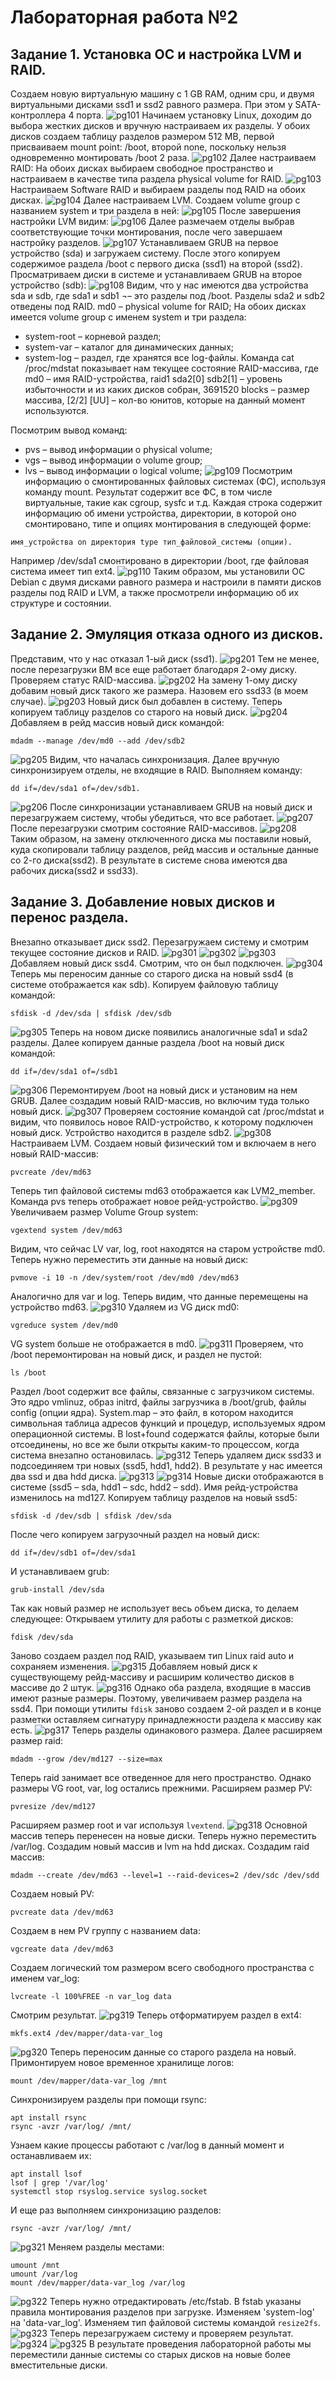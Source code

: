 # Лабораторная работа №2
## Задание 1. Установка ОС и настройка LVM и RAID.
Создаем новую виртуальную машину с 1 GB RAM, одним cpu, и двумя виртуальными дисками ssd1 и ssd2 равного размера. При этом у SATA-контроллера 4 порта.
![pg101](https://github.com/vaddokt/labOS/blob/master/lab2/images/pg101.png)
Начинаем установку Linux, доходим до выбора жестких дисков и вручную настраиваем их разделы.
У обоих дисков создаем таблицу разделов размером 512 MB, первой присваиваем mount point: /boot, второй none, поскольку нельзя одновременно монтировать /boot 2 раза.
![pg102](https://github.com/vaddokt/labOS/blob/master/lab2/images/pg102.png)
Далее настраиваем RAID:
На обоих дисках выбираем свободное пространство и настраиваем в качестве типа раздела physical volume for RAID.
![pg103](https://github.com/vaddokt/labOS/blob/master/lab2/images/pg103.png)
Настраиваем Software RAID и выбираем разделы под RAID на обоих дисках.
![pg104](https://github.com/vaddokt/labOS/blob/master/lab2/images/pg104.png)
Далее настраиваем LVM. Создаем volume group с названием system и три раздела в ней:
![pg105](https://github.com/vaddokt/labOS/blob/master/lab2/images/pg105.png)
После завершения настройки LVM видим:
![pg106](https://github.com/vaddokt/labOS/blob/master/lab2/images/pg106.png)
Далее размечаем отделы выбрав соответствующие точки монтирования, после чего завершаем настройку разделов.
![pg107](https://github.com/vaddokt/labOS/blob/master/lab2/images/pg107.png)
Устанавливаем GRUB на первое устройство (sda) и загружаем систему. После этого копируем содержимое раздела /boot с первого диска (ssd1) на второй (ssd2).
Просматриваем диски в системе и устанавливаем GRUB на второе устройство (sdb):
![pg108](https://github.com/vaddokt/labOS/blob/master/lab2/images/pg108.png)
Видим, что у нас имеются два устройства sda и sdb, где sda1 и sdb1 ¬– это разделы под /boot. Разделы sda2 и sdb2 отведены под RAID.
md0 – physical volume for RAID;
На обоих дисках имеется volume group с именем system и три раздела:
- system-root – корневой раздел;
- system-var – каталог для динамических данных;
- system-log – раздел, где хранятся все log-файлы.
Команда cat /proc/mdstat показывает нам текущее состояние RAID-массива, где md0 – имя RAID-устройства, raid1 sda2[0] sdb2[1] – уровень избыточности и из каких дисков собран, 3691520 blocks – размер массива, [2/2] [UU] – кол-во юнитов, которые на данный момент используются.

Посмотрим вывод команд:
- pvs – вывод информации о physical volume;
- vgs – вывод информации о volume group;
- lvs – вывод информации о logical volume;
![pg109](https://github.com/vaddokt/labOS/blob/master/lab2/images/pg109.png)
Посмотрим информацию о смонтированных файловых системах (ФС), используя команду mount. Результат содержит все ФС, в том числе виртуальные, такие как cgroup, sysfc и т.д. Каждая строка содержит информацию об имени устройства, директории, в которой оно смонтировано, типе и опциях монтирования в следующей форме:
```
имя_устройства on директория type тип_файловой_системы (опции).
```
Например /dev/sda1 смонтировано в директории /boot, где файловая система имеет тип ext4.
![pg110](https://github.com/vaddokt/labOS/blob/master/lab2/images/pg110.png)
Таким образом, мы установили ОС Debian с двумя дисками равного размера и настроили в памяти дисков разделы под RAID и LVM, а также просмотрели информацию об их структуре и состоянии.
## Задание 2. Эмуляция отказа одного из дисков.
Представим, что у нас отказал 1-ый диск (ssd1).
![pg201](https://github.com/vaddokt/labOS/blob/master/lab2/images/pg201.png)
Тем не менее, после перезагрузки ВМ все еще работает благодаря 2-ому диску. Проверяем статус RAID-массива.
![pg202](https://github.com/vaddokt/labOS/blob/master/lab2/images/pg202.png)
На замену 1-ому диску добавим новый диск такого же размера. Назовем его ssd33 (в моем случае).
![pg203](https://github.com/vaddokt/labOS/blob/master/lab2/images/pg203.png)
Новый диск был добавлен в систему. Теперь копируем таблицу разделов со старого на новый диск.
![pg204](https://github.com/vaddokt/labOS/blob/master/lab2/images/pg204.png)
Добавляем в рейд массив новый диск командой:
```
mdadm --manage /dev/md0 --add /dev/sdb2
```
![pg205](https://github.com/vaddokt/labOS/blob/master/lab2/images/pg205.png)
Видим, что началась синхронизация. Далее вручную синхронизируем отделы, не входящие в RAID. Выполняем команду:
```
dd if=/dev/sda1 of=/dev/sdb1.
```
![pg206](https://github.com/vaddokt/labOS/blob/master/lab2/images/pg206.png)
После синхронизации устанавливаем GRUB на новый диск и перезагружаем систему, чтобы убедиться, что все работает.
![pg207](https://github.com/vaddokt/labOS/blob/master/lab2/images/pg207.png)
После перезагрузки смотрим состояние RAID-массивов.
![pg208](https://github.com/vaddokt/labOS/blob/master/lab2/images/pg208.png)
Таким образом, на замену отключенного диска мы поставили новый, куда скопировали таблицу разделов, рейд массив и остальные данные со 2-го диска(ssd2). В результате в системе снова имеются два рабочих диска(ssd2 и ssd33).
## Задание 3. Добавление новых дисков и перенос раздела.
Внезапно отказывает диск ssd2. Перезагружаем систему и смотрим текущее состояние дисков и RAID.
![pg301](https://github.com/vaddokt/labOS/blob/master/lab2/images/pg301.png)
![pg302](https://github.com/vaddokt/labOS/blob/master/lab2/images/pg302.png)
![pg303](https://github.com/vaddokt/labOS/blob/master/lab2/images/pg303.png)
Добавляем новый диск ssd4. Смотрим, что он был подключен.
![pg304](https://github.com/vaddokt/labOS/blob/master/lab2/images/pg304.png)
Теперь мы переносим данные со старого диска на новый ssd4 (в системе отображается как sdb). Копируем файловую таблицу командой:
```
sfdisk -d /dev/sda | sfdisk /dev/sdb
```
![pg305](https://github.com/vaddokt/labOS/blob/master/lab2/images/pg305.png)
Теперь на новом диске появились аналогичные sda1 и sda2 разделы. Далее копируем данные раздела /boot на новый диск командой:
```
dd if=/dev/sda1 of=/sdb1
```
![pg306](https://github.com/vaddokt/labOS/blob/master/lab2/images/pg306.png)
Перемонтируем /boot на новый диск и установим на нем GRUB. Далее создадим новый RAID-массив, но включим туда только новый диск.
![pg307](https://github.com/vaddokt/labOS/blob/master/lab2/images/pg307.png)
Проверяем состояние командой cat /proc/mdstat и видим, что появилось новое RAID-устройство, к которому подключен новый диск. Устройство находится в разделе sdb2.
![pg308](https://github.com/vaddokt/labOS/blob/master/lab2/images/pg308.png)
Настраиваем LVM. Создаем новый физический том и включаем в него новый RAID-массив:
```
pvcreate /dev/md63
```
Теперь тип файловой системы md63 отображается как LVM2_member. Команда pvs теперь отображает новое рейд-устройство.
![pg309](https://github.com/vaddokt/labOS/blob/master/lab2/images/pg309.png)
Увеличиваем размер Volume Group system:
```
vgextend system /dev/md63
```
Видим, что сейчас LV var, log, root находятся на старом устройстве md0. Теперь нужно переместить эти данные на новый диск:
```
pvmove -i 10 -n /dev/system/root /dev/md0 /dev/md63
```
Аналогично для var и log.
Теперь видим, что данные перемещены на устройство md63.
![pg310](https://github.com/vaddokt/labOS/blob/master/lab2/images/pg310.png)
Удаляем из VG диск md0:
```
vgreduce system /dev/md0
```
VG system больше не отображается в md0.
![pg311](https://github.com/vaddokt/labOS/blob/master/lab2/images/pg311.png)
Проверяем, что /boot перемонтирован на новый диск, и раздел не пустой:
```
ls /boot
```
Раздел /boot содержит все файлы, связанные с загрузчиком системы. Это ядро vmlinuz, образ initrd, файлы загрузчика в /boot/grub, файлы config (опции ядра). System.map – это файл, в котором находится символьная таблица адресов функций и процедур, используемых ядром операционной системы. В lost+found содержатся файлы, которые были отсоединены, но все же были открыты каким-то процессом, когда система внезапно остановилась.
![pg312](https://github.com/vaddokt/labOS/blob/master/lab2/images/pg312.png)
Теперь удаляем диск ssd33 и подсоединяем три новых (ssd5, hdd1, hdd2). В результате у нас имеется два ssd и два hdd диска.
![pg313](https://github.com/vaddokt/labOS/blob/master/lab2/images/pg313.png)
![pg314](https://github.com/vaddokt/labOS/blob/master/lab2/images/pg314.png)
Новые диски отображаются в системе (ssd5 – sda, hdd1 – sdc, hdd2 – sdd). Имя рейд-устройства изменилось на md127.
Копируем таблицу разделов на новый ssd5:
```
sfdisk -d /dev/sdb | sfdisk /dev/sda
```
После чего копируем загрузочный раздел на новый диск:
```
dd if=/dev/sdb1 of=/dev/sda1
```
И устанавливаем grub:
```
grub-install /dev/sda
```
Так как новый размер не использует весь объем диска, то делаем следующее:
Открываем утилиту для работы с разметкой дисков:
```
fdisk /dev/sda
```
Заново создаем раздел под RAID, указываем тип Linux raid auto и сохраняем изменения.
![pg315](https://github.com/vaddokt/labOS/blob/master/lab2/images/pg315.png)
Добавляем новый диск к существующему рейд-массиву и расширим количество дисков в массиве до 2 штук.
![pg316](https://github.com/vaddokt/labOS/blob/master/lab2/images/pg316.png)
Однако оба раздела, входящие в массив имеют разные размеры. Поэтому, увеличиваем размер раздела на ssd4. При помощи утилиты `fdisk` заново создаем 2-ой раздел и в конце разметки оставляем сигнатуру принадлежности раздела к массиву как есть.
![pg317](https://github.com/vaddokt/labOS/blob/master/lab2/images/pg317.png)
Теперь разделы одинакового размера. Далее расширяем размер raid:
```
mdadm --grow /dev/md127 --size=max
```
Теперь raid занимает все отведенное для него пространство. Однако размеры VG root, var, log остались прежними.
Расширяем размер PV:
```
pvresize /dev/md127
```
Расширяем размер root и var используя `lvextend`.
![pg318](https://github.com/vaddokt/labOS/blob/master/lab2/images/pg318.png)
Основной массив теперь перенесен на новые диски. Теперь нужно переместить /var/log. Создадим новый массив и lvm на hdd дисках.
Создадим raid массив:
```
mdadm --create /dev/md63 --level=1 --raid-devices=2 /dev/sdc /dev/sdd
```
Создаем новый PV:
```
pvcreate data /dev/md63
```
Создаем в нем PV группу с названием data:
```
vgcreate data /dev/md63
```
Создаем логический том размером всего свободного пространства с именем var_log:
```
lvcreate -l 100%FREE -n var_log data
```
Смотрим результат.
![pg319](https://github.com/vaddokt/labOS/blob/master/lab2/images/pg319.png)
Теперь отформатируем раздел в ext4:
```
mkfs.ext4 /dev/mapper/data-var_log
```
![pg320](https://github.com/vaddokt/labOS/blob/master/lab2/images/pg320.png)
Теперь переносим данные со старого раздела на новый.
Примонтируем новое временное хранилище логов:
```
mount /dev/mapper/data-var_log /mnt
```
Синхронизируем разделы при помощи rsync:
```
apt install rsync
rsync -avzr /var/log/ /mnt/
```
Узнаем какие процессы работают с /var/log в данный момент и останавливаем их:
```
apt install lsof
lsof | grep '/var/log'
systemctl stop rsyslog.service syslog.socket
```
И еще раз выполняем синхронизацию разделов:
```
rsync -avzr /var/log/ /mnt/
```
![pg321](https://github.com/vaddokt/labOS/blob/master/lab2/images/pg321.png)
Меняем разделы местами:
```
umount /mnt
umount /var/log
mount /dev/mapper/data-var_log /var/log
```
![pg322](https://github.com/vaddokt/labOS/blob/master/lab2/images/pg322.png)
Теперь нужно отредактировать /etc/fstab. В fstab указаны правила монтирования разделов при загрузке. Изменяем 'system-log' на 'data-var_log'.
Изменяем тип файловой системы командой `resize2fs`.
![pg323](https://github.com/vaddokt/labOS/blob/master/lab2/images/pg323.png)
Теперь перезагружаем систему и проверяем результат.
![pg324](https://github.com/vaddokt/labOS/blob/master/lab2/images/pg324.png)
![pg325](https://github.com/vaddokt/labOS/blob/master/lab2/images/pg325.png)
В результате проведения лабораторной работы мы переместили данные системы со старых дисков на новые более вместительные диски.

